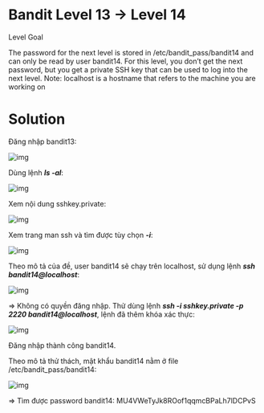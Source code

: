 # Bandit Level 13 → Level 14

Level Goal

The password for the next level is stored in /etc/bandit_pass/bandit14 and can only be read by user bandit14. For this level, you don’t get the next password, but you get a private SSH key that can be used to log into the next level. Note: localhost is a hostname that refers to the machine you are working on

# Solution

Đăng nhập bandit13:

![img](68)

Dùng lệnh ***ls -al***: 

![img](69)

Xem nội dung sshkey.private: 

![img](70)

Xem trang man ssh và tìm được tùy chọn ***-i***: 

![img](71)

Theo mô tả của đề, user bandit14 sẽ chạy trên localhost, sử dụng lệnh ***ssh bandit14@localhost***:

![img](72)

=> Không có quyền đăng nhập. Thử dùng lệnh ***ssh -i sshkey.private -p 2220 bandit14@localhost***, lệnh đã thêm khóa xác thực: 

![img](73)

Đăng nhập thành công bandit14. 

Theo mô tả thử thách, mật khẩu bandit14 nằm ở file /etc/bandit_pass/bandit14: 

![img](74)

=> Tìm được password bandit14: MU4VWeTyJk8ROof1qqmcBPaLh7lDCPvS

